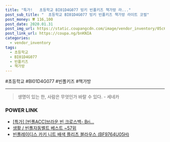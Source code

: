 ```yaml
--- 
title: "특가!   초등학교 BI01D4G077 빙키 빈폴키즈 책가방 라..." 
post_sub_title: "  초등학교 BI01D4G077 빙키 빈폴키즈 책가방 라이트 코럴" 
post_money: ₩ 116,100 
post_date: 2020.01.31 
post_img_url: https://static.coupangcdn.com/image/vendor_inventory/05c6/43e2864610bf818ce7fb296c2a66de7851c69d4e82bb333dfea3538fe2d1.jpg 
post_link_url: https://coupa.ng/bnKNIA 
categories: 
  - vendor_inventory 
tags: 
  - 초등학교 
  - BI01D4G077 
  - 빈폴키즈 
  - 책가방 
--- 
```

  #초등학교 #BI01D4G077 #빈폴키즈 #책가방 
<hr> 

> 생명이 있는 한, 사람은 무엇인가 바랄 수 있다. - 세네카 


### POWER LINK

* <a href="https://blog.naver.com/sakai111/221788930500" target="_blank">[특가] [빈폴ACC]브라운 빈 크로스백- Bri...</a>
* <a href="https://blog.naver.com/santokki14/221786122971" target="_blank">생활 / 빈폴자동벨트 베스트 ~57위</a>
* <a href="https://blog.naver.com/fasyy4321/221786328223" target="_blank">빈폴레이디스 카키 니트 배색 플리츠 블라우스 (BF9764U05H)</a>
